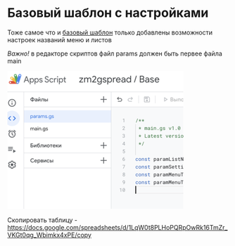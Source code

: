 # Базовый шаблон c настройками

Тоже самое что и [базовый шаблон](/templates/base)
только добавлены возможности настроек названий меню и листов 

*Важно!*
в редакторе скриптов файл params должен быть первее файла main

![](/templates/base_with_params/_images/files_order.png)



Скопировать таблицу - https://docs.google.com/spreadsheets/d/1LqW0t8PLHoPQRpOwRk16TmZr_VKGt0qg_Wbimkx4xPE/copy
